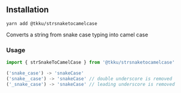 ## Installation
```shell
yarn add @tkku/strsnaketocamelcase
```

Converts a string from snake case typing into camel case

### Usage
```ts
import { strSnakeToCamelCase } from '@tkku/strsnaketocamelcase'

('snake_case') -> 'snakeCase'
('snake__case') -> 'snakeCase' // double underscore is removed
('_snake_case') -> 'snakeCase' // leading underscore is removed 
```
